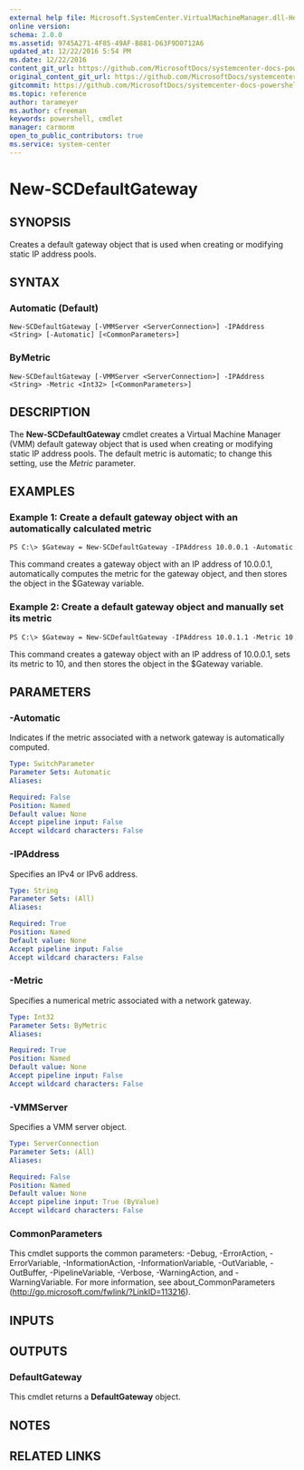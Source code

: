 ```yaml
---
external help file: Microsoft.SystemCenter.VirtualMachineManager.dll-Help.xml
online version: 
schema: 2.0.0
ms.assetid: 9745A271-4F85-49AF-B881-D63F9D0712A6
updated_at: 12/22/2016 5:54 PM
ms.date: 12/22/2016
content_git_url: https://github.com/MicrosoftDocs/systemcenter-docs-powershell/blob/live/systemcenter-cmdlets/SystemCenter2016/VirtualMachineManager/vlatest/New-SCDefaultGateway.md
original_content_git_url: https://github.com/MicrosoftDocs/systemcenter-docs-powershell/blob/live/systemcenter-cmdlets/SystemCenter2016/VirtualMachineManager/vlatest/New-SCDefaultGateway.md
gitcommit: https://github.com/MicrosoftDocs/systemcenter-docs-powershell/blob/17c3a51bd892aad46c731d9f381f0704b4815004/systemcenter-cmdlets/SystemCenter2016/VirtualMachineManager/vlatest/New-SCDefaultGateway.md
ms.topic: reference
author: tarameyer
ms.author: cfreeman
keywords: powershell, cmdlet
manager: carmonm
open_to_public_contributors: true
ms.service: system-center
---
```


# New-SCDefaultGateway

## SYNOPSIS
Creates a default gateway object that is used when creating or modifying static IP address pools.

## SYNTAX

### Automatic (Default)
```
New-SCDefaultGateway [-VMMServer <ServerConnection>] -IPAddress <String> [-Automatic] [<CommonParameters>]
```

### ByMetric
```
New-SCDefaultGateway [-VMMServer <ServerConnection>] -IPAddress <String> -Metric <Int32> [<CommonParameters>]
```

## DESCRIPTION
The **New-SCDefaultGateway** cmdlet creates a Virtual Machine Manager (VMM) default gateway object that is used when creating or modifying static IP address pools.
The default metric is automatic; to change this setting, use the *Metric* parameter.

## EXAMPLES

### Example 1: Create a default gateway object with an automatically calculated metric
```
PS C:\> $Gateway = New-SCDefaultGateway -IPAddress 10.0.0.1 -Automatic
```

This command creates a gateway object with an IP address of 10.0.0.1, automatically computes the metric for the gateway object, and then stores the object in the $Gateway variable.

### Example 2: Create a default gateway object and manually set its metric
```
PS C:\> $Gateway = New-SCDefaultGateway -IPAddress 10.0.1.1 -Metric 10
```

This command creates a gateway object with an IP address of 10.0.0.1, sets its metric to 10, and then stores the object in the $Gateway variable.

## PARAMETERS

### -Automatic
Indicates if the metric associated with a network gateway is automatically computed.

```yaml
Type: SwitchParameter
Parameter Sets: Automatic
Aliases: 

Required: False
Position: Named
Default value: None
Accept pipeline input: False
Accept wildcard characters: False
```

### -IPAddress
Specifies an IPv4 or IPv6 address.

```yaml
Type: String
Parameter Sets: (All)
Aliases: 

Required: True
Position: Named
Default value: None
Accept pipeline input: False
Accept wildcard characters: False
```

### -Metric
Specifies a numerical metric associated with a network gateway.

```yaml
Type: Int32
Parameter Sets: ByMetric
Aliases: 

Required: True
Position: Named
Default value: None
Accept pipeline input: False
Accept wildcard characters: False
```

### -VMMServer
Specifies a VMM server object.

```yaml
Type: ServerConnection
Parameter Sets: (All)
Aliases: 

Required: False
Position: Named
Default value: None
Accept pipeline input: True (ByValue)
Accept wildcard characters: False
```

### CommonParameters
This cmdlet supports the common parameters: -Debug, -ErrorAction, -ErrorVariable, -InformationAction, -InformationVariable, -OutVariable, -OutBuffer, -PipelineVariable, -Verbose, -WarningAction, and -WarningVariable. For more information, see about_CommonParameters (http://go.microsoft.com/fwlink/?LinkID=113216).

## INPUTS

## OUTPUTS

### DefaultGateway
This cmdlet returns a **DefaultGateway** object.

## NOTES

## RELATED LINKS

